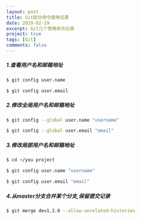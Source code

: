 ```yaml
---
layout: post
title: Git部分命令使用记录
date: 2019-02-19
excerpt: Git几个常用命令记录
project: true
tags: [Git]
comments: false
---
```




##### 1.查看用户名和邮箱地址

```sh
$ git config user.name

$ git config user.email
```



##### 2.修改全局用户名和邮箱地址

```sh
$ git config --global user.name "username"     

$ git config --global user.email "email"
```



##### 3.修改局部用户名和邮箱地址

```sh
$ cd ~/you project                       

$ git config user.name "username"      

$ git config user.email "email"
```



##### 4.从master分支合并某个分支,保留提交记录

```sh
$ git merge dev1.2.0 --allow-unrelated-histories
```

